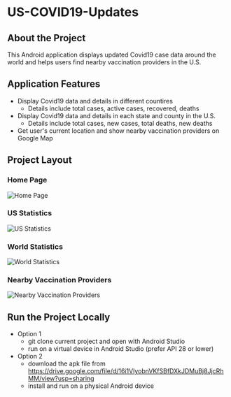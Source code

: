 # US-COVID19-Updates
## About the Project
This Android application displays updated Covid19 case data around the world and helps users find nearby vaccination providers in the U.S.

## Application Features
- Display Covid19 data and details in different countires
    - Details include total cases, active cases, recovered, deaths
- Display Covid19 data and details in each state and county in the U.S.
    - Details include total cases, new cases, total deaths, new deaths
- Get user's current location and show nearby vaccination providers on Google Map

## Project Layout
### Home Page
![Home Page](https://drive.google.com/uc?export=view&id=1mhqT3Z5vkVQRRHaxHpKNw2QbGOHIXQmX)
### US Statistics
![US Statistics](https://drive.google.com/uc?export=view&id=1bhOSUF5r7PkzByw2l09bTnb1GbwJFAPz)
### World Statistics
![World Statistics](https://drive.google.com/uc?export=view&id=1PbE5aJeLDz56FMgChfCMDwJVipl0xRNh)
### Nearby Vaccination Providers
![Nearby Vaccination Providers](https://drive.google.com/uc?export=view&id=1XyrgNwWBmneuVoclCLVV7O4s4Y9KKtXW)

## Run the Project Locally
- Option 1
    - git clone current project and open with Android Studio
    - run on a virtual device in Android Studio (prefer API 28 or lower)
- Option 2
    - download the apk file from https://drive.google.com/file/d/16i1VlyobnVKfSBfDXkJDMuBj8JjcRhMM/view?usp=sharing
    - install and run on a physical Android device
